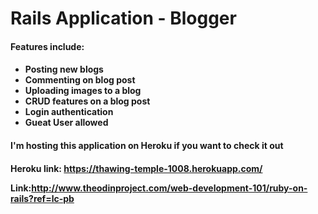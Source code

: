# Rails Application - Blogger 

<h4>Features include:<h4>

<ul>
 <li>Posting new blogs</li>

<li>Commenting on blog post</li>

<li>Uploading images to a blog</li>

<li>CRUD features on a blog post</li>

<li>Login authentication</li>

<li>Gueat User allowed</li>
</ul>

<h4>I'm hosting this application on Heroku if you want to check it out<h4>

Heroku link: https://thawing-temple-1008.herokuapp.com/

Link:http://www.theodinproject.com/web-development-101/ruby-on-rails?ref=lc-pb

